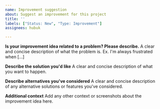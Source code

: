 ```yaml
---
name: Improvement suggestion
about: Suggest an improvement for this project
title: ''
labels: ["Status: New", "Type: Improvement"]
assignees: hubuk

---
```


**Is your improvement idea related to a problem? Please describe.**
A clear and concise description of what the problem is. Ex. I'm always frustrated when [...]

**Describe the solution you'd like**
A clear and concise description of what you want to happen.

**Describe alternatives you've considered**
A clear and concise description of any alternative solutions or features you've considered.

**Additional context**
Add any other context or screenshots about the improvement idea here.
